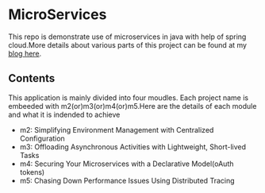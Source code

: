 # MicroServices
This repo is demonstrate use of microservices in java with help of spring cloud.More details about various parts of this project can be found at my [blog here](https://bebetteratjava.wordpress.com/2017/05/22/microservices-with-spring-cloud/).

## Contents
This application is mainly divided into four moudles. Each project name is embeeded with m2(or)m3(or)m4(or)m5.Here are the details of each module and what it is indended to achieve 

* m2: Simplifying Environment Management with Centralized Configuration
* m3: Offloading Asynchronous Activities with Lightweight, Short-lived Tasks
* m4: Securing Your Microservices with a Declarative Model(oAuth tokens)
* m5: Chasing Down Performance Issues Using Distributed Tracing

